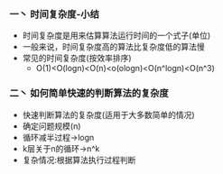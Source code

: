 ### 一丶 时间复杂度-小结

- 时间复杂度是用来估算算法运行时间的一个式子(单位)
- 一般来说，时间复杂度高的算法比复杂度低的算法慢
- 常见的时间复杂度(按效率排序)
  * O(1)<O(logn)<O(n)<o(ologn)<O(n^logn)<O(n^3)
  
  
### 二丶 如何简单快速的判断算法的复杂度
- 快速判断算法的复杂度(适用于大多数简单的情况)
- 确定问题规模(n)
- 循环减半过程->logn
- k层关于n的循环->n^k
- 复杂情况:根据算法执行过程判断
  
